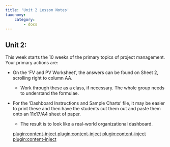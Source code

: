 ```yaml
---
title: 'Unit 2 Lesson Notes'
taxonomy:
    category:
        - docs
---
```


## Unit 2:

This week starts the 10 weeks of the primary topics of project management. Your
primary actions are:

-   On the ‘FV and PV Worksheet’, the answers can be found on Sheet 2, scrolling
    right to column AA.

    -   Work through these as a class, if necessary. The whole group needs to
        understand the formulae.

-   For the ‘Dashboard Instructions and Sample Charts’ file, it may be easier to
    print these and then have the students cut them out and paste them onto an
    11x17/A4 sheet of paper.

    -   The result is to look like a real-world organizational dashboard.

    [plugin:content-inject](_1-2)
    [plugin:content-inject](_1-3)
    [plugin:content-inject](_1-4)
    [plugin:content-inject](_1-5)
